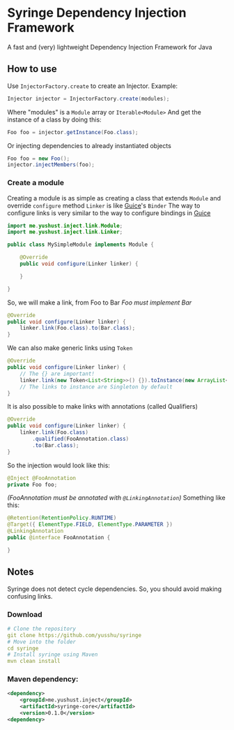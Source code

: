 # Syringe Dependency Injection Framework
A fast and (very) lightweight Dependency Injection Framework for Java

## How to use
Use `InjectorFactory.create` to create an Injector.
Example:
```java
Injector injector = InjectorFactory.create(modules);
```
Where "modules" is a `Module` array or `Iterable<Module>`
And get the instance of a class by doing this:
```java
Foo foo = injector.getInstance(Foo.class);
```
Or injecting dependencies to already instantiated objects
```java
Foo foo = new Foo();
injector.injectMembers(foo);
```

### Create a module
Creating a module is as simple as creating a class that extends `Module` and override `configure` method
`Linker` is like [Guice](https://github.com/google/guice)'s `Binder`
The way to configure links is very similar to the way to configure bindings in  [Guice](https://github.com/google/guice)
```java
import me.yushust.inject.link.Module;
import me.yushust.inject.link.Linker;

public class MySimpleModule implements Module {

    @Override
    public void configure(Linker linker) {

    }

}
```
So, we will make a link, from Foo to Bar
 *Foo must implement Bar*
```java
@Override
public void configure(Linker linker) {
    linker.link(Foo.class).to(Bar.class);
}
```
We can also make generic links using `Token`
```java
@Override
public void configure(Linker linker) {
    // The {} are important!
    linker.link(new Token<List<String>>() {}).toInstance(new ArrayList<>());
    // The links to instance are Singleton by default
}
```
It is also possible to make links with annotations (called Qualifiers)
```java
@Override
public void configure(Linker linker) {
    linker.link(Foo.class)
        .qualified(FooAnnotation.class)
        .to(Bar.class);
}
```
So the injection would look like this:
```java
@Inject @FooAnnotation
private Foo foo;
```
*(FooAnnotation must be annotated with `@LinkingAnnotation`)*
Something like this:
```java
@Retention(RetentionPolicy.RUNTIME)
@Target({ ElementType.FIELD, ElementType.PARAMETER })
@LinkingAnnotation
public @interface FooAnnotation {

}
```

## Notes
Syringe does not detect cycle dependencies. So, you should avoid making confusing links.

### Download
```yml
# Clone the repository
git clone https://github.com/yusshu/syringe
# Move into the folder
cd syringe
# Install syringe using Maven
mvn clean install 
```
### Maven dependency:
```xml
<dependency>
    <groupId>me.yushust.inject</groupId>
    <artifactId>syringe-core</artifactId>
    <version>0.1.0</version>
<dependency>
```
